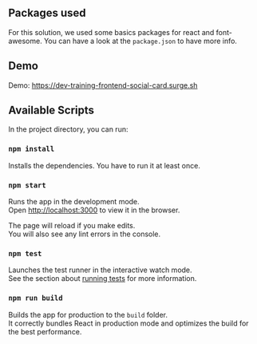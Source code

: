 
## Packages used

For this solution, we used some basics packages for react and font-awesome. You can have a look at the `package.json` to have more info.

## Demo

Demo: https://dev-training-frontend-social-card.surge.sh


## Available Scripts

In the project directory, you can run:

### `npm install`

Installs the dependencies. You have to run it at least once.


### `npm start`

Runs the app in the development mode.<br>
Open [http://localhost:3000](http://localhost:3000) to view it in the browser.

The page will reload if you make edits.<br>
You will also see any lint errors in the console.

### `npm test`

Launches the test runner in the interactive watch mode.<br>
See the section about [running tests](https://facebook.github.io/create-react-app/docs/running-tests) for more information.

### `npm run build`

Builds the app for production to the `build` folder.<br>
It correctly bundles React in production mode and optimizes the build for the best performance.
